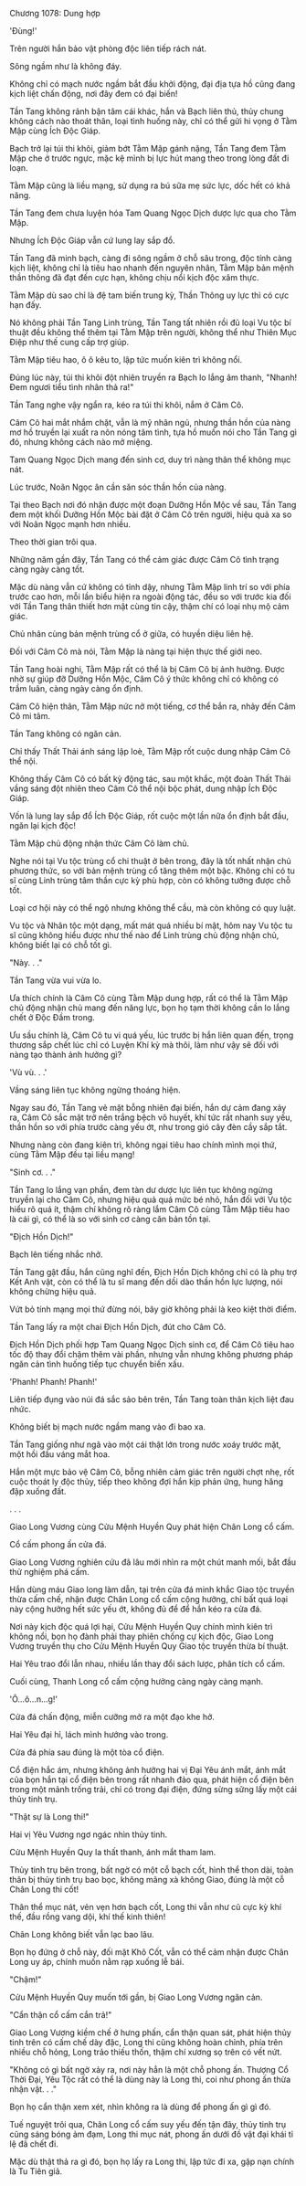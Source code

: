 




Chương 1078: Dung hợp


'Đùng!'

Trên người hắn bảo vật phòng độc liên tiếp rách nát.

Sông ngầm như là không đáy.

Không chỉ có mạch nước ngầm bắt đầu khởi động, đại địa tựa hồ cũng đang kịch liệt chấn động, nơi đây đem có đại biến!

Tần Tang không rảnh bận tâm cái khác, hắn và Bạch liên thủ, thủy chung không cách nào thoát thân, loại tình huống này, chỉ có thể gửi hi vọng ở Tằm Mập cùng Ích Độc Giáp.

Bạch trở lại túi thi khôi, giảm bớt Tằm Mập gánh nặng, Tần Tang đem Tằm Mập che ở trước ngực, mặc kệ mình bị lực hút mang theo trong lòng đất đi loạn.

Tằm Mập cũng là liều mạng, sử dụng ra bú sữa mẹ sức lực, dốc hết có khả năng.

Tần Tang đem chưa luyện hóa Tam Quang Ngọc Dịch dược lực qua cho Tằm Mập.

Nhưng Ích Độc Giáp vẫn cứ lung lay sắp đổ.

Tần Tang đã minh bạch, càng đi sông ngầm ở chỗ sâu trong, độc tính càng kịch liệt, không chỉ là tiêu hao nhanh đến nguyên nhân, Tằm Mập bản mệnh thần thông đã đạt đến cực hạn, không chịu nổi kịch độc xâm thực.

Tằm Mập dù sao chỉ là đệ tam biến trung kỳ, Thần Thông uy lực thì có cực hạn đấy.

Nó không phải Tần Tang Linh trùng, Tần Tang tất nhiên rồi đủ loại Vu tộc bí thuật đều không thể thêm tại Tằm Mập trên người, không thể như Thiên Mục Điệp như thế cung cấp trợ giúp.

Tằm Mập tiêu hao, ô ô kêu to, lập tức muốn kiên trì không nổi.

Đúng lúc này, túi thi khôi đột nhiên truyền ra Bạch lo lắng âm thanh, "Nhanh! Đem ngươi tiểu tình nhân thả ra!"

Tần Tang nghe vậy ngẩn ra, kéo ra túi thi khôi, nắm ở Câm Cô.

Câm Cô hai mắt nhắm chặt, vẫn là mỹ nhân ngủ, nhưng thần hồn của nàng mơ hồ truyền lại xuất ra nôn nóng tâm tình, tựa hồ muốn nói cho Tần Tang gì đó, nhưng không cách nào mở miệng.

Tam Quang Ngọc Dịch mang đến sinh cơ, duy trì nàng thân thể không mục nát.

Lúc trước, Noãn Ngọc ân cần săn sóc thần hồn của nàng.

Tại theo Bạch nơi đó nhận được một đoạn Dưỡng Hồn Mộc về sau, Tần Tang đem một khối Dưỡng Hồn Mộc bài đặt ở Câm Cô trên người, hiệu quả xa so với Noãn Ngọc mạnh hơn nhiều.

Theo thời gian trôi qua.

Những năm gần đây, Tần Tang có thể cảm giác được Câm Cô tình trạng càng ngày càng tốt.

Mặc dù nàng vẫn cứ không có tỉnh dậy, nhưng Tằm Mập linh trí so với phía trước cao hơn, mỗi lần biểu hiện ra ngoài động tác, đều so với trước kia đối với Tần Tang thân thiết hơn mật cùng tin cậy, thậm chí có loại nhụ mộ cảm giác.

Chủ nhân cùng bản mệnh trùng cổ ở giữa, có huyền diệu liên hệ.

Đối với Câm Cô mà nói, Tằm Mập là nàng tại hiện thực thế giới neo.

Tần Tang hoài nghi, Tằm Mập rất có thể là bị Câm Cô bị ảnh hưởng. Được nhờ sự giúp đỡ Dưỡng Hồn Mộc, Câm Cô ý thức không chỉ có không có trầm luân, càng ngày càng ổn định.

Câm Cô hiện thân, Tằm Mập nức nở một tiếng, cơ thể bắn ra, nhảy đến Câm Cô mi tâm.

Tần Tang không có ngăn cản.

Chỉ thấy Thất Thải ánh sáng lập loè, Tằm Mập rốt cuộc dung nhập Câm Cô thể nội.

Không thấy Câm Cô có bất kỳ động tác, sau một khắc, một đoàn Thất Thải vầng sáng đột nhiên theo Câm Cô thể nội bộc phát, dung nhập Ích Độc Giáp.

Vốn là lung lay sắp đổ Ích Độc Giáp, rốt cuộc một lần nữa ổn định bắt đầu, ngăn lại kịch độc!

Tằm Mập chủ động nhận thức Câm Cô làm chủ.

Nghe nói tại Vu tộc trùng cổ chi thuật ở bên trong, đây là tốt nhất nhận chủ phương thức, so với bản mệnh trùng cổ tăng thêm một bậc. Không chỉ có tu sĩ cùng Linh trùng tâm thần cực kỳ phù hợp, còn có không tưởng được chỗ tốt.

Loại cơ hội này có thể ngộ nhưng không thể cầu, mà còn không có quy luật.

Vu tộc và Nhân tộc một dạng, mất mát quá nhiều bí mật, hôm nay Vu tộc tu sĩ cũng không hiểu được như thế nào để Linh trùng chủ động nhận chủ, không biết lại có chỗ tốt gì.

"Này. . ."

Tần Tang vừa vui vừa lo.

Ưa thích chính là Câm Cô cùng Tằm Mập dung hợp, rất có thể là Tằm Mập chủ động nhận chủ mang đến năng lực, bọn họ tạm thời không cần lo lắng chết ở Độc Đầm trong.

Ưu sầu chính là, Câm Cô tu vi quá yếu, lúc trước bị hắn liên quan đến, trọng thương sắp chết lúc chỉ có Luyện Khí kỳ mà thôi, làm như vậy sẽ đối với nàng tạo thành ảnh hưởng gì?

'Vù vù. . .'

Vầng sáng liên tục không ngừng thoáng hiện.

Ngay sau đó, Tần Tang vẻ mặt bỗng nhiên đại biến, hắn dự cảm đang xảy ra, Câm Cô sắc mặt trở nên trắng bệch vô huyết, khí tức rất nhanh suy yếu, thần hồn so với phía trước càng yếu ớt, như trong gió cây đèn cầy sắp tắt.

Nhưng nàng còn đang kiên trì, không ngại tiêu hao chính mình mọi thứ, cùng Tằm Mập đều tại liều mạng!

"Sinh cơ. . ."

Tần Tang lo lắng vạn phần, đem tàn dư dược lực liên tục không ngừng truyền lại cho Câm Cô, nhưng hiệu quả quá mức bé nhỏ, hắn đối với Vu tộc hiểu rõ quá ít, thậm chí không rõ ràng lắm Câm Cô cùng Tằm Mập tiêu hao là cái gì, có thể là so với sinh cơ càng căn bản tồn tại.

"Địch Hồn Dịch!"

Bạch lên tiếng nhắc nhở.

Tần Tang gật đầu, hắn cũng nghĩ đến, Địch Hồn Dịch không chỉ có là phụ trợ Kết Anh vật, còn có thể là tu sĩ mang đến dồi dào thần hồn lực lượng, nói không chừng hiệu quả.

Vứt bỏ tính mạng mọi thứ đừng nói, bây giờ không phải là keo kiệt thời điểm.

Tần Tang lấy ra một chai Địch Hồn Dịch, đút cho Câm Cô.

Địch Hồn Dịch phối hợp Tam Quang Ngọc Dịch sinh cơ, để Câm Cô tiêu hao tốc độ thay đổi chậm thêm vài phần, nhưng vẫn nhưng không phương pháp ngăn cản tình huống tiếp tục chuyển biến xấu.

'Phanh! Phanh! Phanh!'

Liên tiếp đụng vào núi đá sắc sảo bên trên, Tần Tang toàn thân kịch liệt đau nhức.

Không biết bị mạch nước ngầm mang vào đi bao xa.

Tần Tang giống như ngã vào một cái thật lớn trong nước xoáy trước mặt, một hồi đầu váng mắt hoa.

Hắn một mực bảo vệ Câm Cô, bỗng nhiên cảm giác trên người chợt nhẹ, rốt cuộc thoát ly độc thủy, tiếp theo không đợi hắn kịp phản ứng, hung hăng đập xuống đất.

. . .

Giao Long Vương cùng Cửu Mệnh Huyền Quy phát hiện Chân Long cổ cấm.

Cổ cấm phong ấn cửa đá.

Giao Long Vương nghiên cứu đã lâu mới nhìn ra một chút manh mối, bắt đầu thử nghiệm phá cấm.

Hắn dùng máu Giao long làm dẫn, tại trên cửa đá minh khắc Giao tộc truyền thừa cấm chế, nhận được Chân Long cổ cấm cộng hưởng, chỉ bất quá loại này cộng hưởng hết sức yếu ớt, không đủ để để hắn kéo ra cửa đá.

Nơi này kịch độc quá lợi hại, Cửu Mệnh Huyền Quy chính mình kiên trì không nổi, bọn họ đành phải thay phiên chống cự kịch độc, Giao Long Vương truyền thụ cho Cửu Mệnh Huyền Quy Giao tộc truyền thừa bí thuật.

Hai Yêu trao đổi lẫn nhau, nhiều lần thay đổi sách lược, phân tích cổ cấm.

Cuối cùng, Thanh Long cổ cấm cộng hưởng càng ngày càng mạnh.

'Ô...ô...n...g!'

Cửa đá chấn động, miễn cưỡng mở ra một đạo khe hở.

Hai Yêu đại hỉ, lách mình hướng vào trong.

Cửa đá phía sau đúng là một tòa cổ điện.

Cổ điện hắc ám, nhưng không ảnh hưởng hai vị Đại Yêu ánh mắt, ánh mắt của bọn hắn tại cổ điện bên trong rất nhanh đảo qua, phát hiện cổ điện bên trong một mảnh trống trải, chỉ có trong đại điện, đứng sừng sững lấy một cái thủy tinh trụ.

"Thật sự là Long thi!"

Hai vị Yêu Vương ngơ ngác nhìn thủy tinh.

Cửu Mệnh Huyền Quy la thất thanh, ánh mắt tham lam.

Thủy tinh trụ bên trong, bất ngờ có một cỗ bạch cốt, hình thể thon dài, toàn thân bị thủy tinh trụ bao bọc, không mãng xà không Giao, đúng là một cỗ Chân Long thi cốt!

Thân thể mục nát, vẻn vẹn hơn bạch cốt, Long thi vẫn như cũ cực kỳ khí thế, đầu rồng vang dội, khí thế kinh thiên!

Chân Long không biết vẫn lạc bao lâu.

Bọn họ đứng ở chỗ này, đối mặt Khô Cốt, vẫn có thể cảm nhận được Chân Long uy áp, chính muốn nằm rạp xuống lễ bái.

"Chậm!"

Cửu Mệnh Huyền Quy muốn tới gần, bị Giao Long Vương ngăn cản.

"Cẩn thận cổ cấm cắn trả!"

Giao Long Vương kiềm chế ở hưng phấn, cẩn thận quan sát, phát hiện thủy tinh trên có cấm chế dày đặc, Long thi cũng không hoàn chỉnh, phía trên nhiều chỗ hỏng, Long trảo thiếu thốn, thậm chí xương sọ trên có vết nứt.

"Không có gì bất ngờ xảy ra, nơi này hẳn là một chỗ phong ấn. Thượng Cổ Thời Đại, Yêu Tộc rất có thể là dùng này là Long thi, coi như phong ấn thừa nhận vật. . ."

Bọn họ cẩn thận xem xét, nhìn không ra là dùng để phong ấn gì gì đó.

Tuế nguyệt trôi qua, Chân Long cổ cấm suy yếu đến tận đây, thủy tinh trụ cũng sáng bóng ảm đạm, Long thi mục nát, phong ấn dưới đồ vật đại khái tỉ lệ đã chết đi.

Mặc dù thật thả ra gì đó, bọn họ lấy ra Long thi, lập tức đi xa, gặp nạn chính là Tu Tiên giả.




